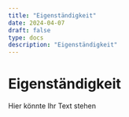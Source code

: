 ```yaml
---
title: "Eigenständigkeit"
date: 2024-04-07
draft: false
type: docs
description: "Eigenständigkeit"
---
```


# Eigenständigkeit

Hier könnte Ihr Text stehen